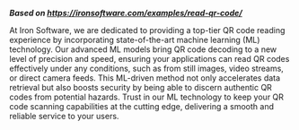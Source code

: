***Based on <https://ironsoftware.com/examples/read-qr-code/>***

At Iron Software, we are dedicated to providing a top-tier QR code reading experience by incorporating state-of-the-art machine learning (ML) technology. Our advanced ML models bring QR code decoding to a new level of precision and speed, ensuring your applications can read QR codes effectively under any conditions, such as from still images, video streams, or direct camera feeds. This ML-driven method not only accelerates data retrieval but also boosts security by being able to discern authentic QR codes from potential hazards. Trust in our ML technology to keep your QR code scanning capabilities at the cutting edge, delivering a smooth and reliable service to your users.
